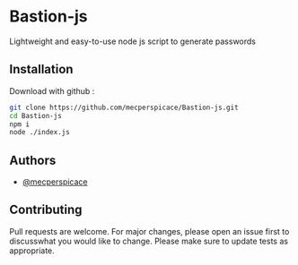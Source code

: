   
# Bastion-js

Lightweight and easy-to-use node js script to generate passwords


## Installation

Download with github :

```bash
git clone https://github.com/mecperspicace/Bastion-js.git
cd Bastion-js
npm i
node ./index.js
```
    

## Authors

- [@mecperspicace](https://www.github.com/mecperspicace)


## Contributing

Pull requests are welcome. For major changes, please open an issue first to discusswhat you would like to change. Please make sure to update tests as appropriate.
